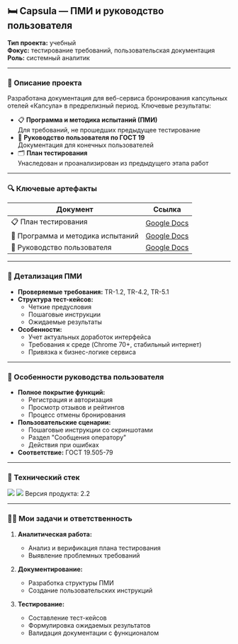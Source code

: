 ## 🛏️ Capsula — ПМИ и руководство пользователя

**Тип проекта:** учебный  
**Фокус:** тестирование требований, пользовательская документация  
**Роль:** системный аналитик  

---

### 📌 Описание проекта
Разработана документация для веб-сервиса бронирования капсульных отелей «Капсула» в предрелизный период. Ключевые результаты:

- 📋 **Программа и методика испытаний (ПМИ)**  
  Для требований, не прошедших предыдущее тестирование
- 📘 **Руководство пользователя по ГОСТ 19**  
  Документация для конечных пользователей
- 🗂️ **План тестирования**  
  Унаследован и проанализирован из предыдущего этапа работ

---

### 🔍 Ключевые артефакты
| Документ | Ссылка |
|----------|--------|
| 📋 План тестирования | [Google Docs](https://docs.google.com/document/d/1MogkutFosRBlgV0Ir4jHU8QN2UEXU-gO6nxsL45U4rU/edit?tab=t.0) |
| 📑 Программа и методика испытаний | [Google Docs](https://docs.google.com/document/d/1doGmO8izxS2oA2lHGI7mSCLRpLXvQxwdnGcn9d06VGE/edit?pli=1&tab=t.0) |
| 📘 Руководство пользователя | [Google Docs](https://docs.google.com/document/d/14BUojD2YzrjsEgVrtPxzGds_E9co5ehW-Rrf7CXa7Mo/edit?tab=t.0) |

---

### 🔧 Детализация ПМИ
- **Проверяемые требования:** TR-1.2, TR-4.2, TR-5.1
- **Структура тест-кейсов:**
  - Четкие предусловия
  - Пошаговые инструкции
  - Ожидаемые результаты
- **Особенности:**
  - Учет актуальных доработок интерфейса
  - Требования к среде (Chrome 70+, стабильный интернет)
  - Привязка к бизнес-логике сервиса

---

### 📖 Особенности руководства пользователя
- **Полное покрытие функций:**
  - Регистрация и авторизация
  - Просмотр отзывов и рейтингов
  - Процесс отмены бронирования
- **Пользовательские сценарии:**
  - Пошаговые инструкции со скриншотами
  - Раздел "Сообщения оператору"
  - Действия при ошибках
- **Соответствие:** ГОСТ 19.505-79

---

### 🧰 Технический стек
![](https://img.shields.io/badge/Google_Docs-4285F4?logo=googledocs&logoColor=white)
![](https://img.shields.io/badge/Microsoft_Word-2B579A?logo=microsoftword&logoColor=white)
Версия продукта: 2.2

---

### 👨‍💻 Мои задачи и ответственность
1. **Аналитическая работа:**
   - Анализ и верификация плана тестирования
   - Выявление проблемных требований
   
2. **Документирование:**
   - Разработка структуры ПМИ
   - Создание пользовательских инструкций
   
3. **Тестирование:**
   - Составление тест-кейсов
   - Формулировка ожидаемых результатов
   - Валидация документации с функционалом